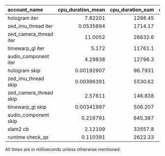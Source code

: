 | account_name           |   cpu_duration_mean |   cpu_duration_sum |   cpu_duration_std |   wall_duration_mean |   wall_duration_sum |   wall_duration_std |   period_mean |   period_std |            count |
|:-----------------------|--------------------:|-------------------:|-------------------:|---------------------:|--------------------:|--------------------:|--------------:|-------------:|-----------------:|
| hologram iter          |          7.82201    |          1298.45   |          0.630124  |         365.709      |          60707.7    |          49.4061    |  366.922      |    51.6115   |    166           |
| zed_imu_thread iter    |          0.0535694  |          1714.17   |          0.445688  |           0.0576906  |           1846.04   |           0.490218  |    0.0204424  |   349.11     |  31999           |
| zed_camera_thread iter |         11.0052     |         26632.6    |          4.49877   |          15.0629     |          36452.3    |           5.21132   |   -0.0964891  |  1282.81     |   2420           |
| timewarp_gl iter       |          5.172      |         11761.1    |          2.87218   |          26.8992     |          61168.7    |          12.7615    |    0.1448     |  1279.98     |   2274           |
| audio_component iter   |          4.29838    |         12796.3    |          0.48243   |           6.39522    |          19038.6    |           3.22803   |   -0.132427   |  1153.01     |   2977           |
| hologram skip          |          0.00192907 |            96.7931 |          0.0692194 |           0.00197607 |             99.1511 |           0.0724809 |    0.00454547 |     0.126265 |  50176           |
| zed_imu_thread skip    |          0.00396391 |          5530.62   |          0.225728  |           0.00466107 |           6503.32   |           0.269115  |    0.00925529 |     1.71966  |      1.39524e+06 |
| zed_camera_thread skip |          2.57611    |           146.838  |          0.470208  |          11.7625     |            670.46   |          11.6296    | -175.805      |  1454.27     |     57           |
| timewarp_gl skip       |          0.00341997 |           506.207  |          0.197955  |           0.00482761 |            714.559  |           0.319735  |    0.415219   |     3.98832  | 148015           |
| audio_component skip   |          0.216791   |           645.387  |          0.0791837 |          14.5645     |          43358.4    |           3.86283   |    0.123906   |  1138.85     |   2977           |
| slam2 cb               |          2.12109    |         33557.8    |          8.64212   |           3.94358    |          62391.4    |          15.4911    |    3.97864    |    15.5904   |  15821           |
| runtime check_qs       |          0.110391   |          2622.33   |         15.4426    |           0.122142   |           2901.48   |          16.2226    |    2.76621    |    20.7871   |  23755           |

All times are in milliseconds unless otherwise mentioned.